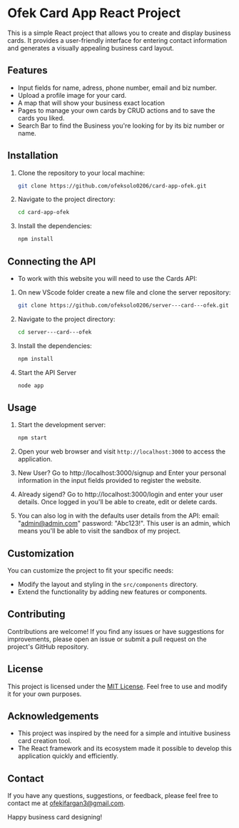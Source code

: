 # Ofek Card App React Project

This is a simple React project that allows you to create and display business cards. It provides a user-friendly interface for entering contact information and generates a visually appealing business card layout.

## Features

- Input fields for name, adress, phone number, email and biz number.
- Upload a profile image for your card.
- A map that will show your business exact location 
- Pages to manage your own cards by CRUD actions and to save the cards you liked.
- Search Bar to find the Business you're looking for by its biz number or name.

## Installation

1. Clone the repository to your local machine:

   ```bash
   git clone https://github.com/ofeksolo0206/card-app-ofek.git
   ```

2. Navigate to the project directory:

   ```bash
   cd card-app-ofek
   ```

3. Install the dependencies:

   ```bash
   npm install
   ```

## Connecting the API 

- To work with this website you will need to use the Cards API:

1. On new VScode folder create a new file and clone the server repository:
   ```bash
   git clone https://github.com/ofeksolo0206/server---card---ofek.git
   ```

2. Navigate to the project directory:
   ```bash
   cd server---card---ofek
   ```
3. Install the dependencies:
   ```bash
   npm install
   ```
   
4. Start the API Server
   ```bash
   node app
   ```

## Usage

1. Start the development server:

   ```bash
   npm start
   ```

2. Open your web browser and visit `http://localhost:3000` to access the application.

3. New User? Go to http://localhost:3000/signup and Enter your personal information in the input fields provided to register the website. 

4. Already sigend? Go to http://localhost:3000/login and enter your user details. Once logged in you'll be able to create, edit or delete cards. 

5. You can also log in with the defaults user details from the API: 
   email: "admin@admin.com"
   password: "Abc123!".
   This user is an admin, which means you'll be able to visit the sandbox of my project.

    

## Customization

You can customize the project to fit your specific needs:

- Modify the layout and styling in the `src/components` directory.
- Extend the functionality by adding new features or components.

## Contributing

Contributions are welcome! If you find any issues or have suggestions for improvements, please open an issue or submit a pull request on the project's GitHub repository.

## License

This project is licensed under the [MIT License](LICENSE). Feel free to use and modify it for your own purposes.

## Acknowledgements

- This project was inspired by the need for a simple and intuitive business card creation tool.
- The React framework and its ecosystem made it possible to develop this application quickly and efficiently.

## Contact

If you have any questions, suggestions, or feedback, please feel free to contact me at ofekifargan3@gmail.com.

Happy business card designing!
